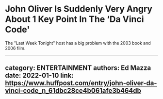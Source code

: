 # John Oliver Is Suddenly Very Angry About 1 Key Point In The ‘Da Vinci Code'

The "Last Week Tonight" host has a big problem with the 2003 book and 2006 film.

---
category: ENTERTAINMENT
authors: Ed Mazza
date: 2022-01-10
link: https://www.huffpost.com/entry/john-oliver-da-vinci-code_n_61dbc28ce4b061afe3b464db
---
